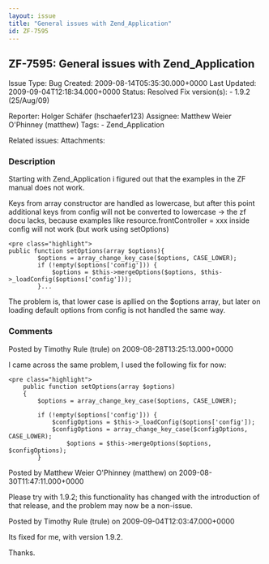 ```yaml
---
layout: issue
title: "General issues with Zend_Application"
id: ZF-7595
---
```


ZF-7595: General issues with Zend\_Application
----------------------------------------------

 Issue Type: Bug Created: 2009-08-14T05:35:30.000+0000 Last Updated: 2009-09-04T12:18:34.000+0000 Status: Resolved Fix version(s): - 1.9.2 (25/Aug/09)
 
 Reporter:  Holger Schäfer (hschaefer123)  Assignee:  Matthew Weier O'Phinney (matthew)  Tags: - Zend\_Application
 
 Related issues: 
 Attachments: 
### Description

Starting with Zend\_Application i figured out that the examples in the ZF manual does not work.

Keys from array constructor are handled as lowercase, but after this point additional keys from config will not be converted to lowercase -> the zf docu lacks, because examples like resource.frontController = xxx inside config will not work (but work using setOptions)

 
    <pre class="highlight">
    public function setOptions(array $options){
            $options = array_change_key_case($options, CASE_LOWER);
            if (!empty($options['config'])) {
                $options = $this->mergeOptions($options, $this->_loadConfig($options['config']));
            }...


The problem is, that lower case is apllied on the $options array, but later on loading default options from config is not handled the same way.

 

 

### Comments

Posted by Timothy Rule (trule) on 2009-08-28T13:25:13.000+0000

I came across the same problem, I used the following fix for now:

 
    <pre class="highlight"> 
        public function setOptions(array $options)
        {
            $options = array_change_key_case($options, CASE_LOWER);
    
            if (!empty($options['config'])) {
                $configOptions = $this->_loadConfig($options['config']);
                $configOptions = array_change_key_case($configOptions, CASE_LOWER);
                    $options = $this->mergeOptions($options, $configOptions);
            }


 

 

Posted by Matthew Weier O'Phinney (matthew) on 2009-08-30T11:47:11.000+0000

Please try with 1.9.2; this functionality has changed with the introduction of that release, and the problem may now be a non-issue.

 

 

Posted by Timothy Rule (trule) on 2009-09-04T12:03:47.000+0000

Its fixed for me, with version 1.9.2.

Thanks.

 

 